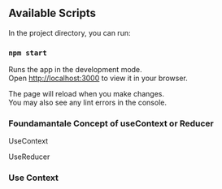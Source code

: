 ## Available Scripts

In the project directory, you can run:

### `npm start`

Runs the app in the development mode.\
Open [http://localhost:3000](http://localhost:3000) to view it in your browser.

The page will reload when you make changes.\
You may also see any lint errors in the console.

### Foundamantale Concept of useContext or Reducer

<p>UseContext</p>
<p>UseReducer</p>

### Use Context
